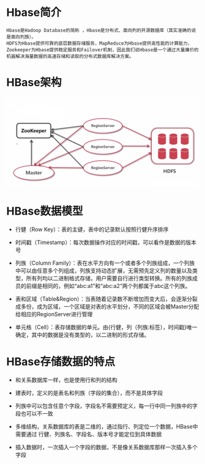 # Hbase简介
```
Hbase是Hadoop Database的简称 ，Hbase是分布式、面向列的开源数据库（其实准确的说是面向列族）。
HDFS为Hbase提供可靠的底层数据存储服务，MapReduce为Hbase提供高性能的计算能力，Zookeeper为Hbase提供稳定服务和Failover机制，因此我们说Hbase是一个通过大量廉价的机器解决海量数据的高速存储和读取的分布式数据库解决方案。
```

# HBase架构
![](images/HBase.png)

# HBase数据模型

- 行健（Row Key）：表的主键，表中的记录默认按照行健升序排序

- 时间戳（Timestamp）：每次数据操作对应的时间戳，可以看作是数据的版本号

- 列族（Column Family）：表在水平方向有一个或者多个列族组成，一个列族中可以由任意多个列组成，列族支持动态扩展，无需预先定义列的数量以及类型，所有列均以二进制格式存储，用户需要自行进行类型转换。所有的列族成员的前缀是相同的，例如“abc:a1”和“abc:a2”两个列都属于abc这个列族。

- 表和区域（Table&Region）：当表随着记录数不断增加而变大后，会逐渐分裂成多份，成为区域，一个区域是对表的水平划分，不同的区域会被Master分配给相应的RegionServer进行管理

- 单元格（Cell）：表存储数据的单元。由{行健，列（列族:标签），时间戳}唯一确定，其中的数据是没有类型的，以二进制的形式存储。

# HBase存储数据的特点

- 和关系数据库一样，也是使用行和列的结构

- 建表时，定义的是表名和列族（字段的集合），而不是具体字段

- 列族中可以包含任意个字段，字段名不需要预定义，每一行中同一列族中的字段也可以不一致

- 多维结构，关系数据库的表是二维的，通过指行、列定位一个数据，HBase中需要通过 行健、列族名、字段名、版本号才能定位到具体数据

- 插入数据时，一次插入一个字段的数据，不是像关系数据库那样一次插入多个字段
